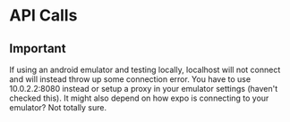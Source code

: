 # API Calls

## Important

If using an android emulator and testing locally, localhost will not connect and will instead throw up some connection error. You have to use 10.0.2.2:8080 instead or setup a proxy in your emulator settings (haven't checked this). It might also depend on how expo is connecting to your emulator? Not totally sure.
